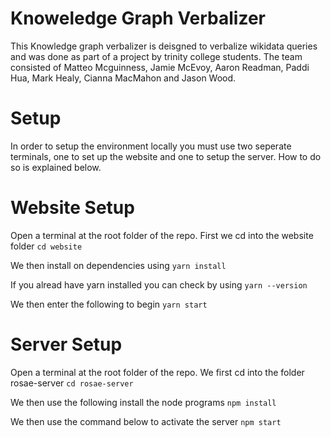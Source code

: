 
# Knoweledge Graph Verbalizer
This Knowledge graph verbalizer is deisgned to verbalize wikidata queries and was done as part of a project by trinity college students.
The team consisted of Matteo Mcguinness, Jamie McEvoy, Aaron Readman, Paddi Hua, Mark Healy, Cianna MacMahon and Jason Wood.
# Setup

In order to setup the environment locally you must use two seperate terminals, one to set up the website and one to setup the server.
How to do so is explained below.

# Website Setup

Open a terminal at the root folder of the repo.
First we cd into the website folder
`cd website`

We then install on dependencies using
`yarn install`

If you alread have yarn installed you can check by using
`yarn --version`

We then enter the following to begin
`yarn start`

# Server Setup

Open a terminal at the root folder of the repo.
We first cd into the folder rosae-server
`cd rosae-server`

We then use the following install the node programs
`npm install`

We then use the command below to activate the server
`npm start`
